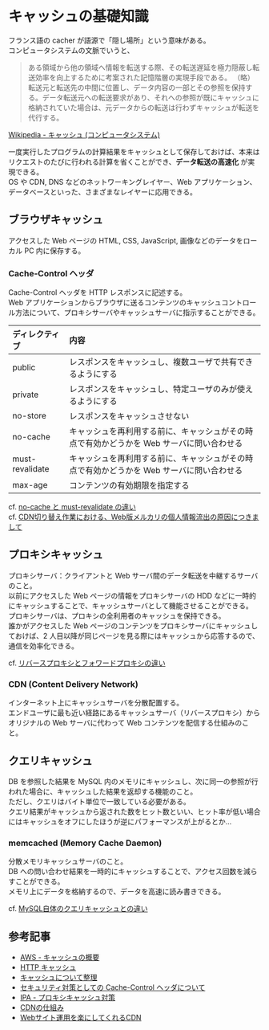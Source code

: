 # キャッシュの基礎知識

フランス語の cacher が語源で「隠し場所」という意味がある。  
コンピュータシステムの文脈でいうと、

> ある領域から他の領域へ情報を転送する際、その転送遅延を極力隠蔽し転送効率を向上するために考案された記憶階層の実現手段である。
（略）
転送元と転送先の中間に位置し、データ内容の一部とその参照を保持する。データ転送元への転送要求があり、それへの参照が既にキャッシュに格納されていた場合は、元データからの転送は行わずキャッシュが転送を代行する。

[Wikipedia - キャッシュ (コンピュータシステム)](https://ja.wikipedia.org/wiki/%E3%82%AD%E3%83%A3%E3%83%83%E3%82%B7%E3%83%A5_(%E3%82%B3%E3%83%B3%E3%83%94%E3%83%A5%E3%83%BC%E3%82%BF%E3%82%B7%E3%82%B9%E3%83%86%E3%83%A0))

一度実行したプログラムの計算結果をキャッシュとして保存しておけば、本来はリクエストのたびに行われる計算を省くことができ、**データ転送の高速化** が実現できる。  
OS や CDN, DNS などのネットワーキングレイヤー、Web アプリケーション、データベースといった、さまざまなレイヤーに応用できる。

## ブラウザキャッシュ

アクセスした Web ページの HTML, CSS, JavaScript, 画像などのデータをローカル PC 内に保存する。

### Cache-Control ヘッダ

Cache-Control ヘッダを HTTP レスポンスに記述する。  
Web アプリケーションからブラウザに送るコンテンツのキャッシュコントロール方法について、プロキシサーバやキャッシュサーバに指示することができる。

|ディレクティブ|内容|
|:--|:--|
|public|レスポンスをキャッシュし、複数ユーザで共有できるようにする|
|private|レスポンスをキャッシュし、特定ユーザのみが使えるようにする|
|no-store|レスポンスをキャッシュさせない|
|no-cache|キャッシュを再利用する前に、キャッシュがその時点で有効かどうかを Web サーバに問い合わせる|
|must-revalidate|キャッシュを再利用する前に、キャッシュがその時点で有効かどうかを Web サーバに問い合わせる|
|max-age|コンテンツの有効期限を指定する|

cf. [no-cache と must-revalidate の違い](https://qiita.com/shibukawa/items/85fca33a96704737c075#%E5%89%8D%E5%9B%9E%E3%81%8B%E3%82%89%E3%81%AE%E6%9B%B4%E6%96%B0)  
cf. [CDN切り替え作業における、Web版メルカリの個人情報流出の原因につきまして](http://tech.mercari.com/entry/2017/06/22/204500)

## プロキシキャッシュ

プロキシサーバ：クライアントと Web サーバ間のデータ転送を中継するサーバのこと。  
以前にアクセスした Web ページの情報をプロキシサーバの HDD などに一時的にキャッシュすることで、キャッシュサーバとして機能させることができる。  
プロキシサーバは、プロキシの全利用者のキャッシュを保持できる。  
誰かがアクセスした Web ページのコンテンツをプロキシサーバにキャッシュしておけば、2 人目以降が同じページを見る際にはキャッシュから応答するので、通信を効率化できる。

cf. [リバースプロキシとフォワードプロキシの違い](http://wa3.i-3-i.info/word1755.html)

### CDN (Content Delivery Network)

インターネット上にキャッシュサーバを分散配置する。  
エンドユーザに最も近い経路にあるキャッシュサーバ（リバースプロキシ）からオリジナルの Web サーバに代わって Web コンテンツを配信する仕組みのこと。

## クエリキャッシュ

DB を参照した結果を MySQL 内のメモリにキャッシュし、次に同一の参照が行われた場合に、キャッシュした結果を返却する機能のこと。  
ただし、クエリはバイト単位で一致している必要がある。  
クエリ結果がキャッシュから返された数をヒット数といい、ヒット率が低い場合にはキャッシュをオフにしたほうが逆にパフォーマンスが上がるとか…

### memcached (Memory Cache Daemon)

分散メモリキャッシュサーバのこと。  
DB への問い合わせ結果を一時的にキャッシュすることで、アクセス回数を減らすことができる。  
メモリ上にデータを格納するので、データを高速に読み書きできる。

cf. [MySQL自体のクエリキャッシュとの違い](http://tech.feedforce.jp/memcached.html)

## 参考記事

- [AWS - キャッシュの概要](https://aws.amazon.com/jp/caching/)
- [HTTP キャッシュ](https://developers.google.com/web/fundamentals/performance/optimizing-content-efficiency/http-caching?hl=ja)
- [キャッシュについて整理](https://qiita.com/anchoor/items/2dc6ab8347c940ea4648)
- [セキュリティ対策としての Cache-Control ヘッダについて](https://kiririmode.hatenablog.jp/entry/20170625/1498389317)
- [IPA - プロキシキャッシュ対策](https://www.ipa.go.jp/security/awareness/vendor/programmingv2/contents/405.html)
- [CDNの仕組み](https://blog.redbox.ne.jp/what-is-cdn.html)
- [Webサイト運用を楽にしてくれるCDN](https://qiita.com/fuji8ra/items/3b3bffe3869cb165cfbf)
